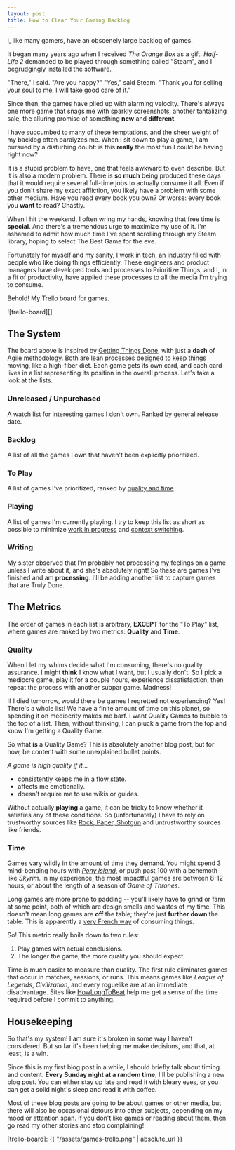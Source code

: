 ```yaml
---
layout: post
title: How to Clear Your Gaming Backlog
---
```


I,
like many gamers,
have an obscenely large backlog of games.

It began many years ago
when I received _The Orange Box_ as a gift.
_Half-Life 2_ demanded to be played
through something called "Steam",
and I begrudgingly installed the software.

"There," I said.
"Are you happy?"
"Yes," said Steam.
"Thank you for selling your soul to me,
I will take good care of it."

Since then,
the games have piled up with alarming velocity.
There's always one more game
that snags me with sparkly screenshots,
another tantalizing sale,
the alluring promise of something **new** and **different**.

I have succumbed to many of these temptations,
and the sheer weight of my backlog often paralyzes me.
When I sit down to play a game,
I am pursued by a disturbing doubt:
is this **really** the most fun I could be having right now?

It is a stupid problem to have,
one that feels awkward to even describe.
But it is also a modern problem.
There is **so much** being produced these days
that it would require several full-time jobs
to actually consume it all.
Even if you don't share my exact affliction,
you likely have a problem with some other medium.
Have you read every book you own?
Or worse:
every book you **want** to read?
Ghastly.

When I hit the weekend,
I often wring my hands,
knowing that free time is **special**.
And there's a tremendous urge
to maximize my use of it.
I'm ashamed to admit
how much time I've spent scrolling through my Steam library,
hoping to select The Best Game for the eve.

Fortunately for myself and my sanity,
I work in tech,
an industry filled with people
who like doing things efficiently.
These engineers and product managers have developed
tools and processes to Prioritize Things,
and I, in a fit of productivity,
have applied these processes
to all the media I'm trying to consume.

Behold!
My Trello board for games.

![trello-board][]

## The System

The board above is inspired by [Getting Things Done](https://hamberg.no/gtd/),
with just a **dash** of [Agile methodology](https://en.wikipedia.org/wiki/Agile_software_development).
Both are lean processes designed to keep things moving,
like a high-fiber diet.
Each game gets its own card,
and each card lives in a list representing its position in the overall process.
Let's take a look at the lists.

### Unreleased / Unpurchased

A watch list for interesting games I don't own.
Ranked by general release date.

### Backlog

A list of all the games I own that haven't been explicitly prioritized.

### To Play

A list of games I've prioritized,
ranked by [quality and time](#the-metrics).

### Playing

A list of games I'm currently playing.
I try to keep this list as short as possible
to minimize [work in progress](https://www.atlassian.com/agile/kanban/wip-limits) and [context switching](https://blog.trello.com/why-context-switching-ruins-productivity).

### Writing

My sister observed
that I'm probably not processing my feelings on a game
unless I write about it,
and she's absolutely right!
So these are games I've finished
and am **processing**.
I'll be adding another list
to capture games that are Truly Done.

## The Metrics

The order of games in each list is arbitrary,
**EXCEPT** for the "To Play" list,
where games are ranked by two metrics:
**Quality** and **Time**.

### Quality

When I let my whims decide what I'm consuming,
there's no quality assurance.
I might **think** I know what I want,
but I usually don't.
So I pick a mediocre game,
play it for a couple hours,
experience dissatisfaction,
then repeat the process with another subpar game.
Madness!

If I died tomorrow,
would there be games I regretted not experiencing?
Yes!
There's a whole list!
We have a finite amount of time on this planet,
so spending it on mediocrity makes me barf.
I want Quality Games to bubble to the top of a list.
Then,
without thinking,
I can pluck a game from the top
and know I'm getting a Quality Game.

So what **is** a Quality Game?
This is absolutely another blog post,
but for now, be content with some unexplained bullet points.

_A game is high quality if it..._

- consistently keeps me in a [flow state](https://www.gamasutra.com/view/feature/166972/cognitive_flow_the_psychology_of_.php).
- affects me emotionally.
- doesn't require me to use wikis or guides.

Without actually **playing** a game,
it can be tricky to know
whether it satisfies any of these conditions.
So (unfortunately) I have to rely on trustworthy sources
like [Rock, Paper, Shotgun](https://www.rockpapershotgun.com/)
and untrustworthy sources like friends.

### Time

Games vary wildly in the amount of time they demand.
You might spend 3 mind-bending hours with [_Pony Island_](https://store.steampowered.com/app/405640/Pony_Island/),
or push past 100 with a behemoth like _Skyrim_.
In my experience,
the most impactful games are between 8-12 hours,
or about the length of a season of _Game of Thrones_.

Long games are more prone to padding --
you'll likely have to grind or farm at some point,
both of which are design smells and wastes of my time.
This doesn't mean long games are **off** the table;
they're just **further down** the table.
This is apparently a [very French way](https://spoonuniversity.com/lifestyle/10-ways-the-french-view-food-differently-than-americans) of consuming things.

So! This metric really boils down to two rules:

1. Play games with actual conclusions.
2. The longer the game,
the more quality you should expect.

Time is much easier to measure than quality.
The first rule eliminates games that occur in matches, sessions, or runs.
This means games like _League of Legends_, _Civilization_, and every roguelike are at an immediate disadvantage.
Sites like [HowLongToBeat](https://howlongtobeat.com/) help me get a sense of the time required before I commit to anything.

## Housekeeping

So that's my system!
I am sure it's broken
in some way I haven't considered.
But so far it's been helping me make decisions,
and that, at least, is a win.

Since this is my first blog post in a while,
I should briefly talk about timing and content.
**Every Sunday night at a random time**,
I'll be publishing a new blog post.
You can either stay up late
and read it with bleary eyes,
or you can get a solid night's sleep
and read it with coffee.

Most of these blog posts are going to be about games or other media,
but there will also be occasional detours into other subjects,
depending on my mood or attention span.
If you don't like games or reading about them,
then go read my other stories and stop complaining!

[trello-board]: {{ "/assets/games-trello.png" | absolute_url }}
